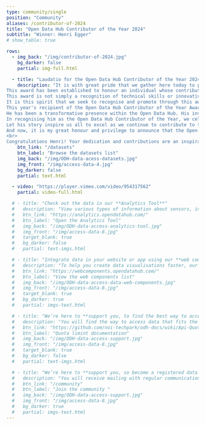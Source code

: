 ```yaml
---
type: community/single
position: "Community"
aliases: /contributor-of-2024
title: "Open Data Hub Contributor of the Year 2024"
subtitle: "Winner: Henri Egger"
# show_table: true

rows:
  - img_back: "/img/contributor-of-2024.jpg"
    bg_darker: false
    partial: img-full.html

  - title: "Laudatio for the Open Data Hub Contributor of the Year 2024"
    description: "It is with great pride that we gather here today to present the first “Open Data Hub Contributor of the Year” Award. <br>
This award has been established to honour an individual whose contributions have significantly advanced the goals and impact of the Open Data Hub.<br>
This award is not simply a recognition of technical skills or innovative ideas; it is a celebration of the spirit of collaboration, the drive for excellence and the commitment to fostering a vibrant and supportive community around our shared vision.<br>
It is this spirit that we seek to recognise and promote through this award, encouraging others to follow in the footsteps of those who exemplify these values.<br>
This year's recipient of the Open Data Hub Contributor of the Year Award is someone who embodies the very essence of what this recognition stands for. Despite his youth, he has become an inspiration within our community, proving that intellect and dedication know no age limits when it comes to making impactful contributions.<br>
He has been a transformative presence within the Open Data Hub. His insightful suggestions and proactive engagement have not only driven numerous improvements, but also fostered a culture of thoughtful innovation and collaboration.<br>
In recognising him as the Open Data Hub Contributor of the Year, we celebrate not only his individual achievements, but also the immense potential of our community. He is a testament to the fact that each of us, regardless of age or background, can have a significant impact on shaping the future of open data and digital innovation.<br>
Let his story inspire us all to excel as we continue to contribute to the development of the Open Data Hub.<br>
And now, it is my great honour and privilege to announce that the Open Data Hub Contributor of the Year 2024 is… Henri Egger.<br>
<br>
Congratulations Henri! Your dedication and contributions are an inspiration to us all."
    btn_link: "/datasets"
    btn_label: "Browse the datasets list"
    img_back: "/img/ODH-data-acess-datasets.jpg"
    img_front: "/img/access-data-4.jpg"
    bg_darker: false
    partial: text.html

  - video: "https://player.vimeo.com/video/954317562"
    partial: video-full.html

  # - title: "Check out the data in our **Analytics Tool**"
  #   description: "View various types of information about sensors, including their locations, what they measure and the actual data in near-real time."
  #   btn_link: "https://analytics.opendatahub.com/"
  #   btn_label: "Open the Analytics Tool"
  #   img_back: "/img/ODH-data-access-analytics-tool.jpg"
  #   img_front: "/img/access-data-8.jpg"
  #   target_blank: true
  #   bg_darker: false
  #   partial: text-imgs.html

  # - title: "Integrate data in your website or app using our **web components**"
  #   description: "To help you create data visualisations faster, our community has already developed a set of components using data provided by the Open Data Hub. You can find a list of ready-to-use web components on the Open Data Hub Web Components Store."
  #   btn_link: "https://webcomponents.opendatahub.com/"
  #   btn_label: "View the web components list"
  #   img_back: "/img/ODH-data-access-data-web-components.jpg"
  #   img_front: "/img/access-data-8.jpg"
  #   target_blank: true
  #   bg_darker: true
  #   partial: imgs-text.html

  # - title: "We’re here to **support you, to find the best way to access our data!**"
  #   description: "You will find the way to access data that fits the need of your application, by identifing the best quota limit that fits your needs."
  #   btn_link: "https://github.com/noi-techpark/odh-docs/wiki/Api-Quota"
  #   btn_label: "Quota limint documentation"
  #   img_back: "/img/ODH-data-access-support.jpg"
  #   img_front: "/img/access-data-8.jpg"
  #   target_blank: true
  #   bg_darker: false
  #   partial: text-imgs.html

  # - title: "We’re here to **support you, so become a registered data consumer!**"
  #   description: "You will receive mailing with regular communications, early communication in case of breaking changes of the datasets and direct contact to data providers upon request."
  #   btn_link: "/community"
  #   btn_label: "Join the community "
  #   img_back: "/img/ODH-data-access-support.jpg"
  #   img_front: "/img/access-data-8.jpg"
  #   bg_darker: true
  #   partial: imgs-text.html
---
```

